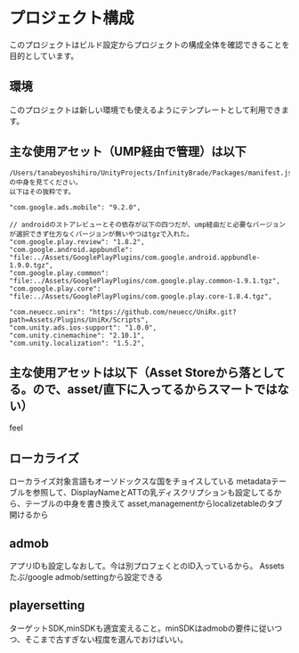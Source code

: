 # プロジェクト構成

このプロジェクトはビルド設定からプロジェクトの構成全体を確認できることを目的としています。

## 環境

このプロジェクトは新しい環境でも使えるようにテンプレートとして利用できます。

## 主な使用アセット（UMP経由で管理）は以下
    /Users/tanabeyoshihiro/UnityProjects/InfinityBrade/Packages/manifest.jsonの中身を見てください。
    以下はその抜粋です。

    "com.google.ads.mobile": "9.2.0",

    // androidのストアレビューとその依存が以下の四つだが、ump経由だと必要なバージョンが選択できず仕方なくバージョンが無いやつはtgzで入れた。
    "com.google.play.review": "1.8.2",
    "com.google.android.appbundle": "file:../Assets/GooglePlayPlugins/com.google.android.appbundle-1.9.0.tgz",
    "com.google.play.common": "file:../Assets/GooglePlayPlugins/com.google.play.common-1.9.1.tgz",
    "com.google.play.core": "file:../Assets/GooglePlayPlugins/com.google.play.core-1.8.4.tgz",

    "com.neuecc.unirx": "https://github.com/neuecc/UniRx.git?path=Assets/Plugins/UniRx/Scripts",
    "com.unity.ads.ios-support": "1.0.0",
    "com.unity.cinemachine": "2.10.1",
    "com.unity.localization": "1.5.2",


## 主な使用アセットは以下（Asset Storeから落としてる。ので、asset/直下に入ってるからスマートではない）
feel

## ローカライズ
ローカライズ対象言語もオーソドックスな国をチョイスしている
metadataテーブルを参照して、DisplayNameとATTの乳ディスクリプションも設定してるから、テーブルの中身を書き換えて
asset,managementからlocalizetableのタブ開けるから

## admob
アプリIDも設定しなおして。今は別プロフェくとのID入っているから。
Assetsたぶ/google admob/settingから設定できる

## playersetting
ターゲットSDK,minSDKも適宜変えること。minSDKはadmobの要件に従いつつ、そこまで古すぎない程度を選んでおけばいい。
